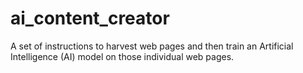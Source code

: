 # ai_content_creator
A set of instructions to harvest web pages and then train an Artificial Intelligence (AI) model on those individual web pages.
